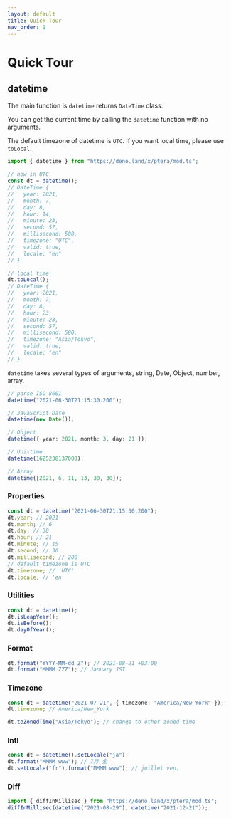 ```yaml
---
layout: default
title: Quick Tour
nav_order: 1
---
```


# Quick Tour

## datetime

The main function is `datetime` returns `DateTime` class.

You can get the current time by calling the `datetime` function with no
arguments.

The default timezone of datetime is `UTC`. If you want local time, please use
`toLocal`.

```typescript
import { datetime } from "https://deno.land/x/ptera/mod.ts";

// now in UTC
const dt = datetime();
// DateTime {
//   year: 2021,
//   month: 7,
//   day: 8,
//   hour: 14,
//   minute: 23,
//   second: 57,
//   millisecond: 580,
//   timezone: "UTC",
//   valid: true,
//   locale: "en"
// }

// local time
dt.toLocal();
// DateTime {
//   year: 2021,
//   month: 7,
//   day: 8,
//   hour: 23,
//   minute: 23,
//   second: 57,
//   millisecond: 580,
//   timezone: "Asia/Tokyo",
//   valid: true,
//   locale: "en"
// }
```

`datetime` takes several types of arguments, string, Date, Object, number,
array.

```typescript
// parse ISO 8601
datetime("2021-06-30T21:15:30.200");

// JavaScript Date
datetime(new Date());

// Object
datetime({ year: 2021, month: 3, day: 21 });

// Unixtime
datetime(1625238137000);

// Array
datetime([2021, 6, 11, 13, 30, 30]);
```

### Properties

```typescript
const dt = datetime("2021-06-30T21:15:30.200");
dt.year; // 2021
dt.month; // 6
dt.day; // 30
dt.hour; // 21
dt.minute; // 15
dt.second; // 30
dt.millisecond; // 200
// default timezone is UTC
dt.timezone; // 'UTC'
dt.locale; // 'en
```

### Utilities

```typescript
const dt = datetime();
dt.isLeapYear();
dt.isBefore();
dt.dayOfYear();
```

### Format

```typescript
dt.format("YYYY-MM-dd Z"); // 2021-08-21 +03:00
dt.format("MMMM ZZZ"); // January JST
```

### Timezone

```typescript
const dt = datetime("2021-07-21", { timezone: "America/New_York" });
dt.timezone; // America/New_York

dt.toZonedTime("Asia/Tokyo"); // change to other zoned time
```

### Intl

```typescript
const dt = datetime().setLocale("ja");
dt.format("MMMM www"); // 7月 金
dt.setLocale("fr").format("MMMM www"); // juillet ven.
```

### Diff

```typescript
import { diffInMillisec } from "https://deno.land/x/ptera/mod.ts";
diffInMillisec(datetime("2021-08-29"), datetime("2021-12-21"));
```
